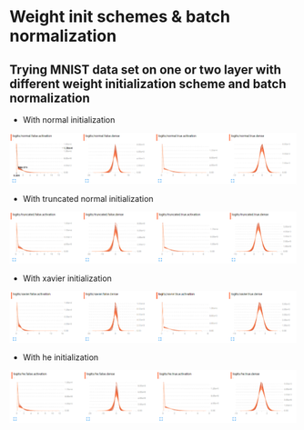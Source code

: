 # Weight init schemes & batch normalization
## Trying MNIST data set on one or two layer with different weight initialization scheme and batch normalization

* With normal initialization

![normal](assets/normal-histogram.PNG)

* With truncated normal initialization

![truncated normal](assets/truncated-histogram.PNG)

* With xavier initialization

![xavier](assets/xavier-histogram.PNG)

* With he initialization

![he](assets/he-histogram.PNG)
